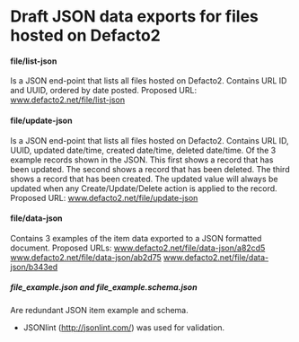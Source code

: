 Draft JSON data exports for files hosted on Defacto2
==================

#### file/list-json

Is a JSON end-point that lists all files hosted on Defacto2. Contains URL ID and UUID, ordered by date posted.
Proposed URL: www.defacto2.net/file/list-json

#### file/update-json
Is a JSON end-point that lists all files hosted on Defacto2. Contains URL ID, UUID, updated date/time, created date/time, deleted date/time.
Of the 3 example records shown in the JSON. This first shows a record that has been updated. The second shows a record that has been deleted. The third shows a record that has been created. The updated value will always be updated when any Create/Update/Delete action is applied to the record.
Proposed URL: www.defacto2.net/file/update-json

#### file/data-json
Contains 3 examples of the item data exported to a JSON formatted document.
Proposed URLs: 
www.defacto2.net/file/data-json/a82cd5
www.defacto2.net/file/data-json/ab2d75
www.defacto2.net/file/data-json/b343ed

##### file_example.json and file_example.schema.json 
Are redundant JSON item example and schema.

* JSONlint (http://jsonlint.com/) was used for validation.
